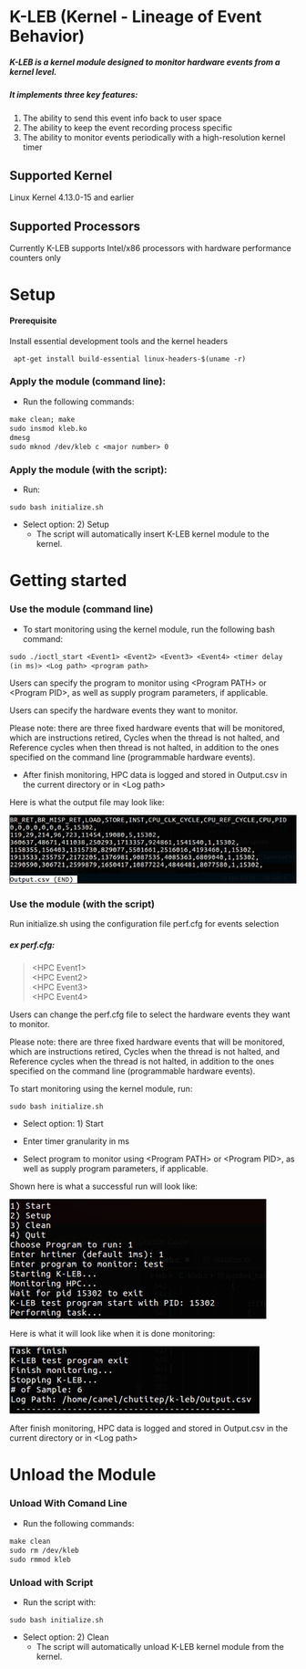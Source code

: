 # K-LEB (Kernel - Lineage of Event Behavior)
##### K-LEB is a kernel module designed to monitor hardware events from a kernel level. 

##### It implements three key features:

1. The ability to send this event info back to user space
2. The ability to keep the event recording process specific
3. The ability to monitor events periodically with a high-resolution kernel timer

## Supported Kernel
Linux Kernel 4.13.0-15 and earlier

## Supported Processors
Currently K-LEB supports Intel/x86 processors with hardware performance counters only

# Setup

#### Prerequisite 
Install essential development tools and the kernel headers 
```
 apt-get install build-essential linux-headers-$(uname -r)
```

### Apply the module (command line):

- Run the following commands:
```
make clean; make
sudo insmod kleb.ko
dmesg
sudo mknod /dev/kleb c <major number> 0
```

### Apply the module (with the script):
-  Run: 
```
sudo bash initialize.sh
```
- Select option: 2) Setup
    - The script will automatically insert K-LEB kernel module to the kernel.
    
# Getting started

### Use the module (command line)

- To start monitoring using the kernel module, run the following bash command:
```
sudo ./ioctl_start <Event1> <Event2> <Event3> <Event4> <timer delay (in ms)> <Log path> <program path>
```

Users can specify the program to monitor using \<Program PATH\> or \<Program PID\>, as well as supply program parameters, if applicable.

Users can specify the hardware events they want to monitor.

Please note: there are three fixed hardware events that will be monitored, which are instructions retired, Cycles when the thread is not halted, and Reference cycles when then thread is not halted, in addition to the ones specified on the command line (programmable hardware events). 


- After finish monitoring, HPC data is logged and stored in Output.csv in the current directory or in \<Log path\>

Here is what the output file may look like:

![](Images/output.png)

### Use the module (with the script)

Run initialize.sh using the configuration file perf.cfg for events selection

##### ex perf.cfg:

> \<HPC Event1\> <br>
\<HPC Event2\> <br>
\<HPC Event3\> <br>
\<HPC Event4\> <br>

Users can change the perf.cfg file to select the hardware events they want to monitor.

Please note: there are three fixed hardware events that will be monitored, which are instructions retired, Cycles when the thread is not halted, and Reference cycles when the thread is not halted, in addition to the ones specified on the command line (programmable hardware events). 

To start monitoring using the kernel module, run:
```
sudo bash initialize.sh
```
- Select option: 1) Start

- Enter timer granularity in ms

- Select program to monitor using \<Program PATH\> or \<Program PID\>, as well as supply program parameters, if applicable. 

Shown here is what a successful run will look like:

![](Images/Runstart.png)

Here is what it will look like when it is done monitoring:

![](Images/StopMonitoring.png)

After finish monitoring, HPC data is logged and stored in Output.csv in the current directory or in \<Log path\>

# Unload the Module

### Unload With Comand Line

- Run the following commands:
```
make clean
sudo rm /dev/kleb
sudo rmmod kleb
```

### Unload with Script

- Run the script with:
```
sudo bash initialize.sh
```

- Select option: 2) Clean
    - The script will automatically unload K-LEB kernel module from the kernel.
